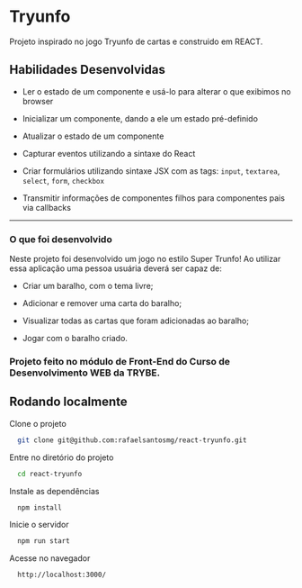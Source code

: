 
# Tryunfo

Projeto inspirado no jogo Tryunfo de cartas e construido em REACT.

## Habilidades Desenvolvidas

  * Ler o estado de um componente e usá-lo para alterar o que exibimos no browser

  * Inicializar um componente, dando a ele um estado pré-definido

  * Atualizar o estado de um componente

  * Capturar eventos utilizando a sintaxe do React

  * Criar formulários utilizando sintaxe JSX com as tags: `input`, `textarea`, `select`, `form`, `checkbox`

  * Transmitir informações de componentes filhos para componentes pais via callbacks

---

### O que foi desenvolvido

Neste projeto foi desenvolvido um jogo no estilo Super Trunfo! Ao utilizar essa aplicação uma pessoa usuária deverá ser capaz de:

  * Criar um baralho, com o tema livre;

  * Adicionar e remover uma carta do baralho;

  * Visualizar todas as cartas que foram adicionadas ao baralho;

  * Jogar com o baralho criado.

### Projeto feito no módulo de Front-End do Curso de Desenvolvimento WEB da TRYBE.

## Rodando localmente

Clone o projeto

```bash
  git clone git@github.com:rafaelsantosmg/react-tryunfo.git
```

Entre no diretório do projeto

```bash
  cd react-tryunfo
```

Instale as dependências

```bash
  npm install
```

Inicie o servidor

```bash
  npm run start
```

Acesse no navegador

```bash
  http://localhost:3000/
```
